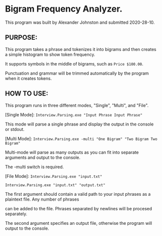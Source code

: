 # Bigram Frequency Analyzer.

This program was built by Alexander Johnston and submitted 2020-28-10.

PURPOSE:
---
This program takes a phrase and tokenizes it into bigrams and then creates a simple histogram to show token frequency.

It supports symbols in the middle of bigrams, such as `Price $100.00`.

Punctuation and grammar will be trimmed automatically by the program when it creates tokens.

HOW TO USE:
---
This program runs in three different modes, "Single", "Multi", and "File".

[Single Mode]:
`Interview.Parsing.exe "Input Phrase Input Phrase"`

This mode will parse a single phrase and display the output in the console or stdout.

[Multi Mode]:
`Interview.Parsing.exe -multi "One Bigram" "Two Bigram Two Bigram"`

Multi-mode will parse as many outputs as you can fit into separate arguments and output to the console.

The -multi switch is required.

[File Mode]:
`Interview.Parsing.exe "input.txt"`

`Interview.Parsing.exe "input.txt" "output.txt"`

The first argument should contain a valid path to your input phrases as a plaintext file. Any number of phrases

can be added to the file. Phrases separated by newlines will be procesed separately.

The second argument specifies an output file, otherwise the program will output to the console.
